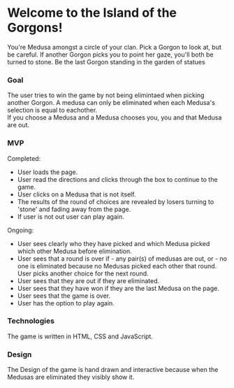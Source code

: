 

# Welcome to the Island of the Gorgons!    
  

  You're Medusa amongst a circle of your clan. Pick a Gorgon to look at, but be careful. If another Gorgon picks you to point her gaze, you'll both be turned to stone. Be the last Gorgon standing in the garden of statues  





### Goal
  
  
  
   The user tries to win the game by not being elimintaed when picking another Gorgon. A medusa can only be eliminated when each Medusa's selection is equal to eachother.  
   If you choose a Medusa and a Medusa chooses you, you and that Medusa are out.

### MVP  
  
Completed:

* User loads the page.
* User read the directions and clicks through the box to continue to the game.  
* User clicks on a Medusa that is not itself.  
* The results of the round of choices are revealed by losers turning to 'stone' and fading away from the page.
* If user is not out user can play again.    

Ongoing: 

* User sees clearly who they have picked and which Medusa picked which other Medusa before elimination.
* User sees that a round is over if - any pair(s) of medusas are out, or - no one is eliminated because no Medusas picked each other that round. User picks another choice for the next round.
* User sees that they are out if they are eliminated.
* User sees that they have won if they are the last Medusa on the page.
* User sees that the game is over.
* User has the option to play again.   

### Technologies
  
The game is written in HTML, CSS and JavaScript. 

### Design 

The Design of the game is hand drawn and interactive because when the Medusas are eliminated they visibly show it. 

 


  